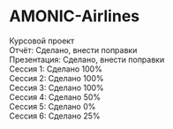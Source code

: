 # AMONIC-Airlines
Курсовой проект</br>
Отчёт: Сделано, внести поправки</br>
Презентация: Сделано, внести поправки</br>
Сессия 1: Сделано 100%</br>
Сессия 2: Сделано 100%</br>
Сессия 3: Сделано 100%</br>
Сессия 4: Сделано 50%</br>
Сессия 5: Сделано 0%</br>
Сессия 6: Сделано 25%

